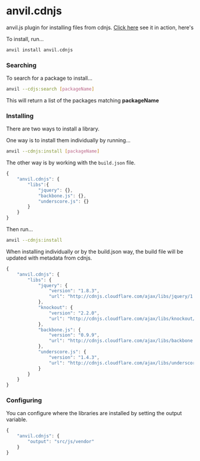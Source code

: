 anvil.cdnjs
===========

anvil.js plugin for installing files from cdnjs. [Click here](http://www.screenr.com/PCA7) see it in action, here's 

To install, run...

```bash
anvil install anvil.cdnjs
```

### Searching
To search for a package to install...

```bash
anvil --cdjs:search [packageName]
```

This will return a list of the packages matching **packageName**

### Installing
There are two ways to install a library.

One way is to install them individually by running...

```bash
anvil --cdnjs:install [packageName]
```

The other way is by working with the `build.json` file.

```js
{
	"anvil.cdnjs": {
		"libs":{
			"jquery": {},
			"backbone.js": {},
			"underscore.js": {}
		}
	}
}
```

Then run...

```bash
anvil --cdnjs:install
```

When installing individually or by the build.json way, the build file will be updated with metadata from cdnjs.

```js
{
    "anvil.cdnjs": {
        "libs": {
            "jquery": {
                "version": "1.8.3",
                "url": "http://cdnjs.cloudflare.com/ajax/libs/jquery/1.8.3/jquery.min.js"
            },
            "knockout": {
                "version": "2.2.0",
                "url": "http://cdnjs.cloudflare.com/ajax/libs/knockout/2.2.0/knockout-min.js"
            },
            "backbone.js": {
                "version": "0.9.9",
                "url": "http://cdnjs.cloudflare.com/ajax/libs/backbone.js/0.9.9/backbone-min.js"
            },
            "underscore.js": {
                "version": "1.4.3",
                "url": "http://cdnjs.cloudflare.com/ajax/libs/underscore.js/1.4.3/underscore-min.js"
            }
        }
    }
}
```

### Configuring
You can configure where the libraries are installed by setting the output variable.

```js
{
	"anvil.cdnjs": {
		"output": "src/js/vendor"
	}
}
```